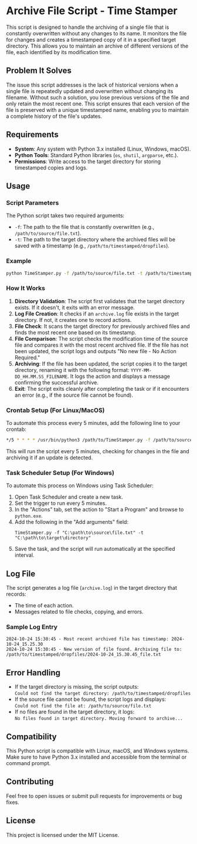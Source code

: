 
# Archive File Script - Time Stamper

This script is designed to handle the archiving of a single file that is constantly overwritten without any changes to its name. It monitors the file for changes and creates a timestamped copy of it in a specified target directory. This allows you to maintain an archive of different versions of the file, each identified by its modification time.

## Problem It Solves

The issue this script addresses is the lack of historical versions when a single file is repeatedly updated and overwritten without changing its filename. Without such a solution, you lose previous versions of the file and only retain the most recent one. This script ensures that each version of the file is preserved with a unique timestamped name, enabling you to maintain a complete history of the file's updates.

## Requirements

- **System**: Any system with Python 3.x installed (Linux, Windows, macOS).
- **Python Tools**: Standard Python libraries (`os`, `shutil`, `argparse`, etc.).
- **Permissions**: Write access to the target directory for storing timestamped copies and logs.

## Usage

### Script Parameters

The Python script takes two required arguments:
- `-f`: The path to the file that is constantly overwritten (e.g., `/path/to/source/file.txt`).
- `-t`: The path to the target directory where the archived files will be saved with a timestamp (e.g., `/path/to/timestamped/dropfiles`).

### Example

```bash
python TimeStamper.py -f /path/to/source/file.txt -t /path/to/timestamped/dropfiles
```

### How It Works

1. **Directory Validation**: The script first validates that the target directory exists. If it doesn't, it exits with an error message.
2. **Log File Creation**: It checks if an `archive.log` file exists in the target directory. If not, it creates one to record actions.
3. **File Check**: It scans the target directory for previously archived files and finds the most recent one based on its timestamp.
4. **File Comparison**: The script checks the modification time of the source file and compares it with the most recent archived file. If the file has not been updated, the script logs and outputs "No new file - No Action Required."
5. **Archiving**: If the file has been updated, the script copies it to the target directory, renaming it with the following format: `YYYY-MM-DD_HH.MM.SS_FILENAME`. It logs the action and displays a message confirming the successful archive.
6. **Exit**: The script exits cleanly after completing the task or if it encounters an error (e.g., if the source file cannot be found).

### Crontab Setup (For Linux/MacOS)

To automate this process every 5 minutes, add the following line to your crontab:

```bash
*/5 * * * * /usr/bin/python3 /path/to/TimeStamper.py -f /path/to/source/file.txt -t /path/to/timestamped/dropfiles
```

This will run the script every 5 minutes, checking for changes in the file and archiving it if an update is detected.

### Task Scheduler Setup (For Windows)

To automate this process on Windows using Task Scheduler:

1. Open Task Scheduler and create a new task.
2. Set the trigger to run every 5 minutes.
3. In the "Actions" tab, set the action to "Start a Program" and browse to `python.exe`.
4. Add the following in the "Add arguments" field:
   ```
   TimeStamper.py -f "C:\path\to\source\file.txt" -t "C:\path\to\target\directory"
   ```
5. Save the task, and the script will run automatically at the specified interval.

## Log File

The script generates a log file (`archive.log`) in the target directory that records:
- The time of each action.
- Messages related to file checks, copying, and errors.

### Sample Log Entry

```
2024-10-24 15:30:45 - Most recent archived file has timestamp: 2024-10-24_15.25.30
2024-10-24 15:30:45 - New version of file found. Archiving file to: /path/to/timestamped/dropfiles/2024-10-24_15.30.45_file.txt
```

## Error Handling

- If the target directory is missing, the script outputs:  
  `Could not find the target directory: /path/to/timestamped/dropfiles`
- If the source file cannot be found, the script logs and displays:  
  `Could not find the file at: /path/to/source/file.txt`
- If no files are found in the target directory, it logs:  
  `No files found in target directory. Moving forward to archive...`

## Compatibility

This Python script is compatible with Linux, macOS, and Windows systems. Make sure to have Python 3.x installed and accessible from the terminal or command prompt.

## Contributing

Feel free to open issues or submit pull requests for improvements or bug fixes.

## License

This project is licensed under the MIT License.
